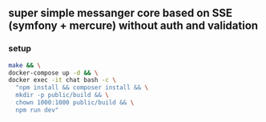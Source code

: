 ## super simple messanger core based on SSE (symfony + mercure) without auth and validation

### setup
```bash
make && \
docker-compose up -d && \
docker exec -it chat bash -c \
  "npm install && composer install && \
  mkdir -p public/build && \
  chown 1000:1000 public/build && \
  npm run dev"
```

